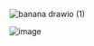 ![banana drawio (1)](https://github.com/user-attachments/assets/f4a4dd1f-26f9-4edd-b7f3-037a47027314)

![image](https://github.com/user-attachments/assets/3d44c6ed-9f26-4653-8f7e-a4039adfd267)
